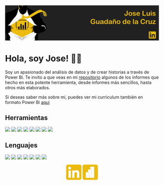 <a href="https://www.linkedin.com/in/guadano/" title="Jose Guadaño"><img src="https://github.com/guadano/guadano/blob/main/Imagenes/portada.png"></a>

<h1> Hola, soy Jose! 🙋‍♂️ </h1>

Soy un apasionado del análisis de datos y de crear historias a través de Power Bi. Te invito a que veas en mi [repositorio](https://github.com/guadano?tab=repositories) algunos de los informes que hecho en esta potente herramienta, desde informes más sencillos, hasta otros más elaborados.

Si deseas saber más sobre mí, puedes ver mi curriculum también en formato Power Bi [aqui](https://app.powerbi.com/view?r=eyJrIjoiYjk1YjYyNDAtMDZiMy00YjU0LWEwNzAtNzZiYmRmZTYyNjJjIiwidCI6ImJlYTQyMGRlLTJkNjYtNDZmYy05OTVkLTUxYzYwN2MwOGQxZSIsImMiOjl9)

<h2>Herramientas</h2>

![](https://img.shields.io/badge/OS-Windows-informational?style=plastic&logo=WINDOWS&logoColor=white&color=yellow) ![](https://img.shields.io/badge/Tool-PowerBI-informational?style=plastic&logo=power-bi&logoColor=white&color=yellow) ![](https://img.shields.io/badge/Tool-PowerQuery-informational?style=plastic&logo=power-bi&logoColor=white&color=yellow) ![](https://img.shields.io/badge/Tool-OracleDeveloper-blueviolet?style=plastic&logo=oracle&logoColor=white&color=yellow) ![](https://img.shields.io/badge/Tool-VisualStudioCode-informational?style=plastic&logo=visualstudiocode&logoColor=white&color=yellow) ![](https://img.shields.io/badge/Tool-MSExcel-informational?style=plastic&logo=WINDOWS&logoColor=white&color=yellow) ![](https://img.shields.io/badge/Tool-PowerPoint-informational?style=plastic&logo=WINDOWS&logoColor=white&color=yellow) ![](https://img.shields.io/badge/Tool-StreamLit-informational?style=plastic&logo=streamlit&logoColor=white&color=yellow)

<h2>Lenguajes</h2>

![](https://img.shields.io/badge/Language-DAX-informational?style=plastic&logo=power-bi&logoColor=white&color=yellow) ![](https://img.shields.io/badge/Language-MySQL-blueviolet?style=plastic&logo=mysql&logoColor=white&color=yellow) ![](https://img.shields.io/badge/Language-Python-informational?style=plastic&logo=PYTHON&logoColor=white&color=yellow) ![](https://img.shields.io/badge/Language-Pandas-informational?style=plastic&logo=pandas&logoColor=white&color=yellow) ![](https://img.shields.io/badge/Language-NumPy-informational?style=plastic&logo=numpy&logoColor=white&color=yellow) ![](https://img.shields.io/badge/Language-PlotLy-informational?style=plastic&logo=plotly&logoColor=white&color=yellow) ![](https://img.shields.io/badge/Language-XML-informational?style=plastic&logo=WINDOWS&logoColor=white&color=yellow)

<p align="center">
<a href="https://www.linkedin.com/in/guadano/" title="LinkedIn"> <img src="https://github.com/guadano/guadano/blob/main/Imagenes/LinkedIn_icon.png" alt="LinkedIn" width="50" height="50" border="0"></a> <a href="https://app.powerbi.com/view?r=eyJrIjoiYjk1YjYyNDAtMDZiMy00YjU0LWEwNzAtNzZiYmRmZTYyNjJjIiwidCI6ImJlYTQyMGRlLTJkNjYtNDZmYy05OTVkLTUxYzYwN2MwOGQxZSIsImMiOjl9" title="PowerBi"> <img src="https://github.com/guadano/guadano/blob/main/Imagenes/pbi_icon.png" alt="PowerBi" width="50" height="50" border="0"></a></p>
